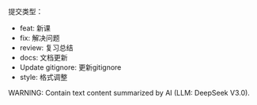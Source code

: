 提交类型：

- feat: 新课
- fix: 解决问题
- review: 复习总结
- docs: 文档更新
- Update gitignore: 更新gitignore
- style: 格式调整

WARNING: Contain text content summarized by AI (LLM: DeepSeek V3.0).
